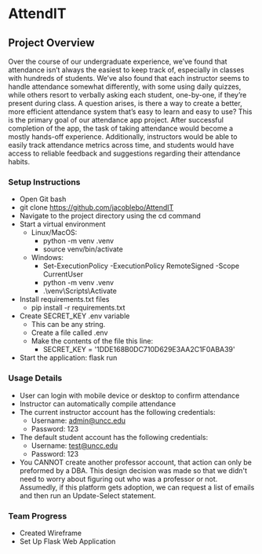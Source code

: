 # AttendIT

## Project Overview
Over the course of our undergraduate experience, we’ve found that attendance isn’t always the easiest to keep track of, especially in classes with hundreds of students. We’ve also found that each instructor seems to handle attendance somewhat differently, with some using daily quizzes, while others resort to verbally asking each student, one-by-one, if they’re present during class. A question arises, is there a way to create a better, more efficient attendance system that’s easy to learn and easy to use?
This is the primary goal of our attendance app project. 
After successful completion of the app, the task of taking attendance would become a mostly hands-off experience. Additionally, instructors would be able to easily track attendance metrics across time, and students would have access to reliable feedback and suggestions regarding their attendance habits.


### Setup Instructions
  - Open Git bash
  - git clone https://github.com/jacoblebo/AttendIT
  - Navigate to the project directory using the cd command
  - Start a virtual environment
    - Linux/MacOS:
      - python -m venv .venv
      - source venv/bin/activate
    - Windows:
      - Set-ExecutionPolicy -ExecutionPolicy RemoteSigned -Scope CurrentUser
      - python -m venv .venv
      - .\venv\Scripts\Activate
  - Install requirements.txt files
    - pip install -r requirements.txt
  - Create SECRET_KEY .env variable
    - This can be any string.
    - Create a file called .env
    - Make the contents of the file this line:
      - SECRET_KEY = '1DDE168B0DC710D629E3AA2C1F0ABA39'
  - Start the application: flask run
### Usage Details
  - User can login  with mobile device or desktop to confirm attendance
  - Instructor can automatically compile attendance
  - The current instructor account has the following credentials:
    - Username: admin@uncc.edu
    - Password: 123
 - The default student account has the following credentials:
   - Username: test@uncc.edu
   - Password: 123
 - You CANNOT create another professor account, that action can only be preformed by a DBA. This design decision was made so that we didn't need to worry about figuring out who was a professor or not. Assumedly, if this platform gets adoption, we can request a list of emails and then run an Update-Select statement.

### Team Progress
  - Created Wireframe
  - Set Up Flask Web Application

